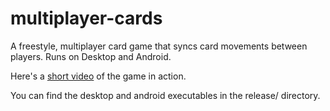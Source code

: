 multiplayer-cards
=================

A freestyle, multiplayer card game that syncs card movements between players. Runs on Desktop and Android.

Here's a [short video](https://www.youtube.com/watch?v=ghYVMnjL0jI) of the game in action.

You can find the desktop and android executables in the release/ directory.
